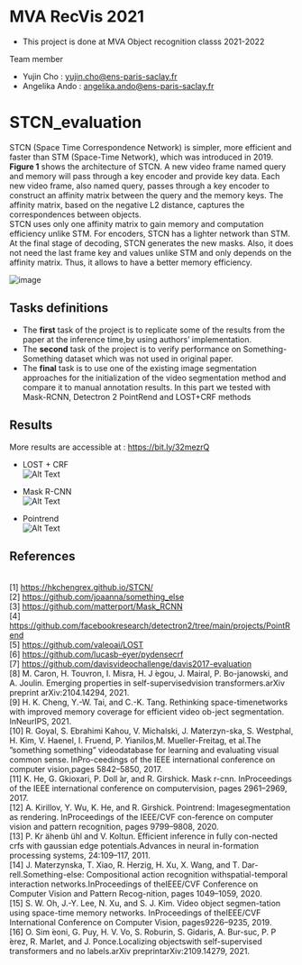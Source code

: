 # MVA RecVis 2021
* This project is done at MVA Object recognition classs 2021-2022

Team member
* Yujin Cho : yujin.cho@ens-paris-saclay.fr
* Angelika Ando : angelika.ando@ens-paris-saclay.fr

# STCN_evaluation

STCN (Space Time Correspondence Network) is simpler, more efficient and faster than STM (Space-Time Network), which was introduced in 2019. 
<br /> **Figure 1** shows the architecture of STCN. A new video frame named query and memory will pass through a key encoder and provide key data.
Each new video frame, also named query, passes through a key encoder to construct an affinity matrix between the query and the memory keys.
The affinity matrix, based on the negative L2 distance, captures the correspondences between objects.
<br />STCN uses only one affinity matrix to gain memory and computation efficiency unlike STM. For encoders, STCN has a lighter network than STM.
At the final stage of decoding, STCN generates the new masks. 
Also, it does not need the last frame key and values unlike STM and only depends on the affinity matrix. Thus, it allows to have a better memory efficiency. 

![image](https://user-images.githubusercontent.com/80272042/151395512-eb7bc0e2-0431-4f75-9bbc-0baff08fe4c8.png)



## Tasks definitions

* The **first** task of the project is to replicate some of the results from the paper at the inference time,by using authors’ implementation.
* The **second** task of the project is to verify performance on Something-Something dataset which was not used in original paper.
* The **final** task is to use one of the existing image segmentation approaches for the initialization of the video segmentation method and compare it to manual annotation results. In this part we tested with Mask-RCNN, Detectron 2 PointRend and LOST+CRF methods

## Results
More results are accessible at : https://bit.ly/32mezrQ

* LOST + CRF
<br />![Alt Text](https://media.giphy.com/media/UsPALjbeJwppExZ9T6/giphy.gif)

* Mask R-CNN
<br />![Alt Text](https://media.giphy.com/media/lDBj61kILs19YEwHbd/giphy.gif)

* Pointrend
<br />![Alt Text](https://media.giphy.com/media/JYdMfSmUeLXSdiZJ5h/giphy.gif)


## References

<br />[1] https://hkchengrex.github.io/STCN/
<br />[2] https://github.com/joaanna/something_else
<br />[3] https://github.com/matterport/Mask_RCNN
<br />[4] https://github.com/facebookresearch/detectron2/tree/main/projects/PointRend
<br />[5] https://github.com/valeoai/LOST
<br />[6] https://github.com/lucasb-eyer/pydensecrf
<br />[7] https://github.com/davisvideochallenge/davis2017-evaluation
<br />[8] M.  Caron,  H.  Touvron,  I.  Misra,  H.  J ́egou,  J.  Mairal,  P.  Bo-janowski, and A. Joulin.  Emerging properties in self-supervisedvision transformers.arXiv preprint arXiv:2104.14294, 2021.
<br />[9] H. K. Cheng, Y.-W. Tai, and C.-K. Tang.  Rethinking space-timenetworks with improved memory coverage for efficient video ob-ject segmentation. InNeurIPS, 2021.
<br />[10] R.   Goyal,   S.   Ebrahimi   Kahou,   V.   Michalski,   J.   Materzyn-ska,  S.  Westphal,  H.  Kim,  V.  Haenel,  I.  Fruend,  P.  Yianilos,M.  Mueller-Freitag,  et  al.The  ”something  something”  videodatabase for learning and evaluating visual common sense. InPro-ceedings of the IEEE international conference on computer vision,pages 5842–5850, 2017.
<br />[11] K. He, G. Gkioxari, P. Doll ́ar, and R. Girshick.  Mask r-cnn.  InProceedings  of  the  IEEE  international  conference  on  computervision, pages 2961–2969, 2017.
<br />[12] A. Kirillov,  Y. Wu,  K. He,  and R. Girshick.   Pointrend:  Imagesegmentation as rendering. InProceedings of the IEEE/CVF con-ference on computer vision and pattern recognition, pages 9799–9808, 2020.
<br />[13] P.  Kr ̈ahenb ̈uhl  and  V.  Koltun.   Efficient  inference  in  fully  con-nected crfs with gaussian edge potentials.Advances in neural in-formation processing systems, 24:109–117, 2011.
<br />[14] J. Materzynska, T. Xiao, R. Herzig, H. Xu, X. Wang, and T. Dar-rell.Something-else:   Compositional  action  recognition  withspatial-temporal  interaction  networks.InProceedings  of  theIEEE/CVF Conference on Computer Vision and Pattern Recog-nition, pages 1049–1059, 2020.
<br />[15] S. W. Oh, J.-Y. Lee, N. Xu, and S. J. Kim.  Video object segmen-tation using space-time memory networks.  InProceedings of theIEEE/CVF International Conference on Computer Vision, pages9226–9235, 2019.
<br />[16] O.  Sim ́eoni,  G.  Puy,  H.  V.  Vo,  S.  Roburin,  S.  Gidaris,  A.  Bur-suc,  P.  P ́erez,  R.  Marlet,  and  J.  Ponce.Localizing  objectswith self-supervised transformers and no labels.arXiv preprintarXiv:2109.14279, 2021.
